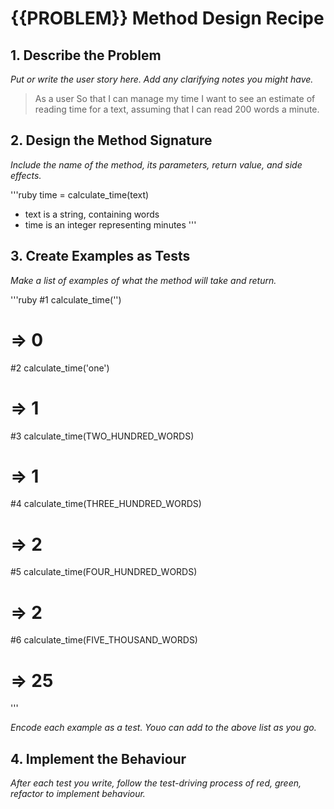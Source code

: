 # {{PROBLEM}} Method Design Recipe 

## 1. Describe the Problem 

_Put or write the user story here. Add any clarifying notes you might have._

> As a user 
> So that I can manage my time
> I want to see an estimate of reading time for a text, assuming that I can read 200 words a minute.

## 2. Design the Method Signature 

_Include the name of the method, its parameters, return value, and side effects._

'''ruby
time = calculate_time(text)

* text is a string, containing words
* time is an integer representing minutes
'''

## 3. Create Examples as Tests 

_Make a list of examples of what the method will take and return._

'''ruby
#1 
calculate_time('')
# => 0

#2
calculate_time('one')
# => 1

#3 
calculate_time(TWO_HUNDRED_WORDS)
# => 1

#4
calculate_time(THREE_HUNDRED_WORDS)
# => 2

#5
calculate_time(FOUR_HUNDRED_WORDS)
# => 2

#6
calculate_time(FIVE_THOUSAND_WORDS)
# => 25
'''

_Encode each example as a test. Youo can add to the above list as you go._

## 4. Implement the Behaviour

_After each test you write, follow the test-driving process of red, green, refactor to implement behaviour._
